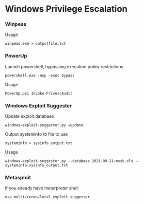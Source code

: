 # Windows Privilege Escalation

### Winpeas

Usage
```Shell
winpeas.exe > outputfile.txt
```

### PowerUp

Launch powershell, bypassing execution policy restrictions
```shell
powershell.exe -nop -exec bypass
```

Usage
```Shell
PowerUp.ps1 Invoke-PrivescAudit
```

### Windows Exploit Suggester

Update exploit database
```Shell
windows-exploit-suggester.py –update
```

Output systeminfo to file to use
```Shell
systeminfo > sysinfo_output.txt
```

Usage
```Shell
windows-exploit-suggester.py --database 2021-09-21-mssb.xls --systeminfo sysinfo_output.txt
```

### Metasploit

if you already have meterpreter shell
```Shell
use multi/recon/local_exploit_suggester
```
